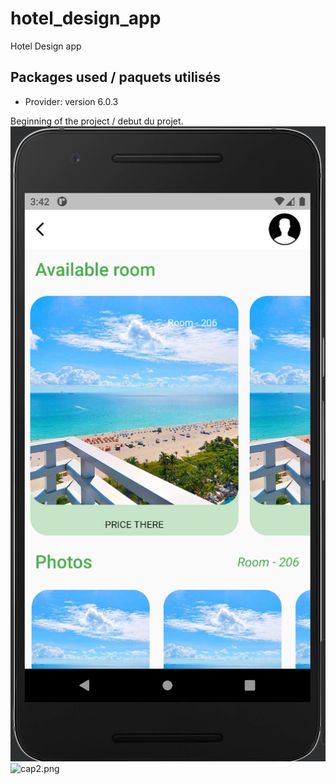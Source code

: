 # hotel_design_app

Hotel Design app

## Packages used / paquets utilisés

- Provider: version 6.0.3

Beginning of the project / debut du projet.
![cap1.png](images/cap1.png)
![cap2.png](images/cap2.png[])

